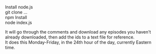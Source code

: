 Install node.js    
git clone ...    
npm Install    
node index.js    

It will go through the comments and download any episodes you haven't already downloaded, then add the ids to a text file for reference.    
It does this Monday-Friday, in the 24th hour of the day, currently Eastern time.    
